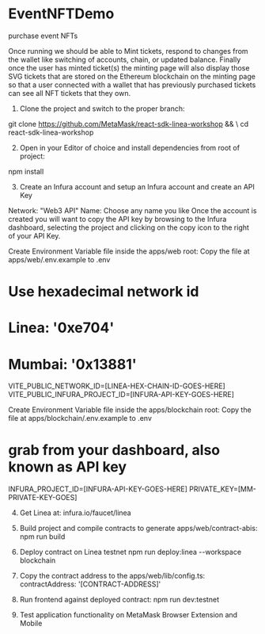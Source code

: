 # EventNFTDemo
purchase event NFTs

Once running we should be able to Mint tickets, respond to changes from the wallet like switching of accounts, chain, or updated balance. Finally once the user has minted ticket(s) the minting page will also display those SVG tickets that are stored on the Ethereum blockchain on the minting page so that a user connected with a wallet that has previously purchased tickets can see all NFT tickets that they own.


1. Clone the project and switch to the proper branch:

git clone https://github.com/MetaMask/react-sdk-linea-workshop && \ 
cd react-sdk-linea-workshop

2. Open in your Editor of choice and install dependencies from root of project:

npm install

3. Create an Infura account and setup an Infura account and create an API Key

Network: "Web3 API"
Name: Choose any name you like
Once the account is created you will want to copy the API key by browsing to the Infura dashboard, selecting the project and clicking on the copy icon to the right of your API Key.

Create Environment Variable file inside the apps/web root:
Copy the file at apps/web/.env.example to .env

# Use hexadecimal network id 
#   Linea: '0xe704'
#   Mumbai: '0x13881'
VITE_PUBLIC_NETWORK_ID=[LINEA-HEX-CHAIN-ID-GOES-HERE]
VITE_PUBLIC_INFURA_PROJECT_ID=[INFURA-API-KEY-GOES-HERE]

Create Environment Variable file inside the apps/blockchain root:
Copy the file at apps/blockchain/.env.example to .env

# grab from your dashboard, also known as API key
INFURA_PROJECT_ID=[INFURA-API-KEY-GOES-HERE]
PRIVATE_KEY=[MM-PRIVATE-KEY-GOES]

4. Get Linea at: infura.io/faucet/linea

5. Build project and compile contracts to generate apps/web/contract-abis:
npm run build

6. Deploy contract on Linea testnet
npm run deploy:linea --workspace blockchain

7. Copy the contract address to the apps/web/lib/config.ts:
contractAddress: '[CONTRACT-ADDRESS]'

8. Run frontend against deployed contract:
npm run dev:testnet

9. Test application functionality on MetaMask Browser Extension and Mobile

